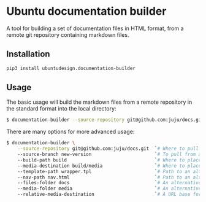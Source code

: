 Ubuntu documentation builder
===

A tool for building a set of documentation files in HTML format,
from a remote git repository containing markdown files.

Installation
---

``` bash
pip3 install ubuntudesign.documentation-builder
```

Usage
---

The basic usage will build the markdown files from a remote repository in the standard format into the local directory:

``` bash
$ documentation-builder --source-repository git@github.com:juju/docs.git --media-destination media
```

There are many options for more advanced usage:

``` bash
$ documentation-builder \
    --source-repository git@github.com:juju/docs.git  `# Where to pull the markdown files from`
    --source-branch new-version                       `# To pull from a different branch than the default`
    --build-path build                                `# Where to place the built files`
    --media-destination build/media                   `# Where to place the media files from the repository`
    --template-path wrapper.tpl                       `# Path to an alternate wrapping template for the build HTML files`
    --nav-path nav.html                               `# Path to an alternative navigation than the one provided in the repository`
    --files-folder docs                               `# An alternative location inside the repository to look for markdown files (default: src)`
    --media-folder media                              `# An alternative location inside the repository to look for media files (default: media)`
    --relative-media-destination                      `# A URL base for linking to media inside the built HTML files (defaults to relative path to built media location - e.g.: ../media)`
